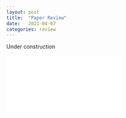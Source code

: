 ```yaml
---
layout: post
title:  "Paper Review"
date:   2021-04-07
categories: review
---
```


Under construction

![Test](/paper_review/test.md)
